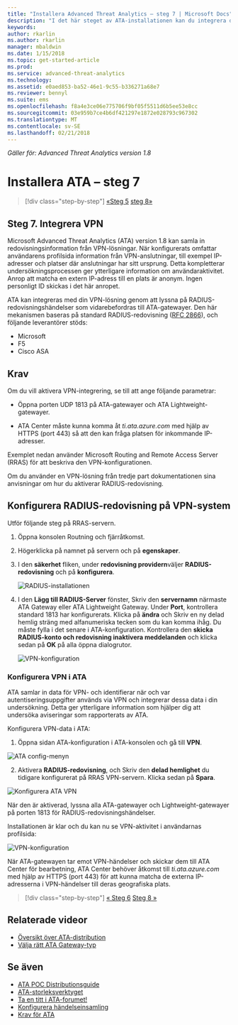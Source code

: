 ```yaml
---
title: "Installera Advanced Threat Analytics – steg 7 | Microsoft Docs"
description: "I det här steget av ATA-installationen kan du integrera din VPN."
keywords: 
author: rkarlin
ms.author: rkarlin
manager: mbaldwin
ms.date: 1/15/2018
ms.topic: get-started-article
ms.prod: 
ms.service: advanced-threat-analytics
ms.technology: 
ms.assetid: e0aed853-ba52-46e1-9c55-b336271a68e7
ms.reviewer: bennyl
ms.suite: ems
ms.openlocfilehash: f8a4e3ce06e775706f9bf05f5511d6b5ee53e8cc
ms.sourcegitcommit: 03e959b7ce4b6df421297e1872e028793c967302
ms.translationtype: MT
ms.contentlocale: sv-SE
ms.lasthandoff: 02/21/2018
---
```

*Gäller för: Advanced Threat Analytics version 1.8*



# <a name="install-ata---step-7"></a>Installera ATA – steg 7

>[!div class="step-by-step"]
[«Steg 5](install-ata-step5.md)
[steg 8»](install-ata-step7.md)

## <a name="step-7-integrate-vpn"></a>Steg 7. Integrera VPN

Microsoft Advanced Threat Analytics (ATA) version 1.8 kan samla in redovisningsinformation från VPN-lösningar. När konfigurerats omfattar användarens profilsida information från VPN-anslutningar, till exempel IP-adresser och platser där anslutningar har sitt ursprung. Detta kompletterar undersökningsprocessen ger ytterligare information om användaraktivitet. Anrop att matcha en extern IP-adress till en plats är anonym. Ingen personligt ID skickas i det här anropet.

ATA kan integreras med din VPN-lösning genom att lyssna på RADIUS-redovisningshändelser som vidarebefordras till ATA-gatewayer. Den här mekanismen baseras på standard RADIUS-redovisning ([RFC 2866](https://tools.ietf.org/html/rfc2866)), och följande leverantörer stöds:

-   Microsoft
-   F5
-   Cisco ASA

## <a name="prerequisites"></a>Krav

Om du vill aktivera VPN-integrering, se till att ange följande parametrar:

-   Öppna porten UDP 1813 på ATA-gatewayer och ATA Lightweight-gatewayer.

-   ATA Center måste kunna komma åt *ti.ata.azure.com* med hjälp av HTTPS (port 443) så att den kan fråga platsen för inkommande IP-adresser.

Exemplet nedan använder Microsoft Routing and Remote Access Server (RRAS) för att beskriva den VPN-konfigurationen.

Om du använder en VPN-lösning från tredje part dokumentationen sina anvisningar om hur du aktiverar RADIUS-redovisning.

## <a name="configure-radius-accounting-on-the-vpn-system"></a>Konfigurera RADIUS-redovisning på VPN-system

Utför följande steg på RRAS-servern.
 
1.  Öppna konsolen Routning och fjärråtkomst.
2.  Högerklicka på namnet på servern och på **egenskaper**.
3.  I den **säkerhet** fliken, under **redovisning providern**väljer **RADIUS-redovisning** och på **konfigurera**.

    ![RADIUS-installationen](./media/radius-setup.png)

4.  I den **Lägg till RADIUS-Server** fönster, Skriv den **servernamn** närmaste ATA Gateway eller ATA Lightweight Gateway. Under **Port**, kontrollera standard 1813 har konfigurerats. Klicka på **ändra** och Skriv en ny delad hemlig sträng med alfanumeriska tecken som du kan komma ihåg. Du måste fylla i det senare i ATA-konfiguration. Kontrollera den **skicka RADIUS-konto och redovisning inaktivera meddelanden** och klicka sedan på **OK** på alla öppna dialogrutor.
 
     ![VPN-konfiguration](./media/vpn-set-accounting.png)
     
### <a name="configure-vpn-in-ata"></a>Konfigurera VPN i ATA

ATA samlar in data för VPN- och identifierar när och var autentiseringsuppgifter används via VPN och integrerar dessa data i din undersökning. Detta ger ytterligare information som hjälper dig att undersöka aviseringar som rapporterats av ATA.

Konfigurera VPN-data i ATA:

1.  Öppna sidan ATA-konfiguration i ATA-konsolen och gå till **VPN**.
 
  ![ATA config-menyn](./media/config-menu.png)

2.  Aktivera **RADIUS-redovisning**, och Skriv den **delad hemlighet** du tidigare konfigurerat på RRAS VPN-servern. Klicka sedan på **Spara**.
 

  ![Konfigurera ATA VPN](./media/vpn.png)


När den är aktiverad, lyssna alla ATA-gatewayer och Lightweight-gatewayer på porten 1813 för RADIUS-redovisningshändelser. 

Installationen är klar och du kan nu se VPN-aktivitet i användarnas profilsida:
 
   ![VPN-konfiguration](./media/vpn-user.png)

När ATA-gatewayen tar emot VPN-händelser och skickar dem till ATA Center för bearbetning, ATA Center behöver åtkomst till *ti.ata.azure.com* med hjälp av HTTPS (port 443) för att kunna matcha de externa IP-adresserna i VPN-händelser till deras geografiska plats.




>[!div class="step-by-step"]
[« Steg 6](install-ata-step5.md)
[Steg 8 »](install-ata-step7.md)



## <a name="related-videos"></a>Relaterade videor
- [Översikt över ATA-distribution](https://channel9.msdn.com/Shows/Microsoft-Security/Overview-of-ATA-Deployment-in-10-Minutes)
- [Välja rätt ATA Gateway-typ](https://channel9.msdn.com/Shows/Microsoft-Security/ATA-Deployment-Choose-the-Right-Gateway-Type)


## <a name="see-also"></a>Se även
- [ATA POC Distributionsguide](http://aka.ms/atapoc)
- [ATA-storleksverktyget](http://aka.ms/aatpsizingtool)
- [Ta en titt i ATA-forumet!](https://social.technet.microsoft.com/Forums/security/home?forum=mata)
- [Konfigurera händelseinsamling](configure-event-collection.md)
- [Krav för ATA](ata-prerequisites.md)

